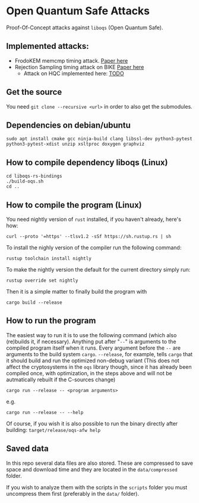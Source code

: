 # Open Quantum Safe Attacks

Proof-Of-Concept attacks against `liboqs` (Open Quantum Safe).

## Implemented attacks:

* FrodoKEM memcmp timing attack. [Paper here](https://eprint.iacr.org/2020/743)
* Rejection Sampling timing attack on BIKE [Paper here](https://eprint.iacr.org/2021/1485)
  * Attack on HQC implemented here: [TODO]()

## Get the source

You need  `git clone --recursive <url>` in order to also get the submodules.


## Dependencies on debian/ubuntu

    sudo apt install cmake gcc ninja-build clang libssl-dev python3-pytest python3-pytest-xdist unzip xsltproc doxygen graphviz

## How to compile dependency liboqs (Linux)

    cd liboqs-rs-bindings
    ./build-oqs.sh
    cd ..

## How to compile the program  (Linux)

You need nightly version of `rust` installed, if you haven't already, here's how:

    curl --proto '=https' --tlsv1.2 -sSf https://sh.rustup.rs | sh

To install the nighly version of the compiler run the following command:

    rustup toolchain install nightly

To make the nightly version the default for the current directory simply run:

    rustup override set nightly
    
Then it is a simple matter to finally build the program with

    cargo build --release

## How to run the program

The easiest way to run it is to use the following command (which also (re)builds it, if necessary).
Anything put after "`--`" is arguments to the compiled program itself when it runs. Every argument before the
`--` are arguments to the build system `cargo`. `--release`, for example, tells `cargo` that it should build and 
run the optimized non-debug variant (This does not affect the cryptosystems in the `oqs` library though, since it has already been compiled once, with optimization, in the steps above and will not be autmatically rebuilt if the C-sources change)

    cargo run --release -- <program arguments>

e.g.

    cargo run --release -- --help

Of course, if you wish it is also possible to run the binary directly after building: `target/release/oqs-afw help`

## Saved data

In this repo several data files are also stored. These are compressed to save space and download time 
and they are located in the `data/compressed` folder.

If you wish to analyze them with the scripts in the `scripts` folder you must uncompress them first (preferably in the `data/` folder).
